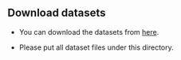 ## Download datasets

+ You can download the datasets from [here](https://drive.google.com/drive/folders/1dPy46cXUO_fjKSLqa1mWtkwbkGsMO4PG?usp=sharing).

+ Please put all dataset files under this directory.
